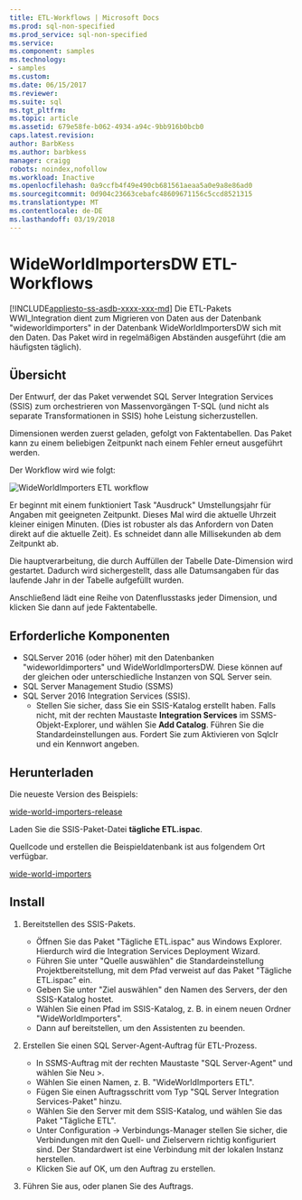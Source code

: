 ```yaml
---
title: ETL-Workflows | Microsoft Docs
ms.prod: sql-non-specified
ms.prod_service: sql-non-specified
ms.service: 
ms.component: samples
ms.technology:
- samples
ms.custom: 
ms.date: 06/15/2017
ms.reviewer: 
ms.suite: sql
ms.tgt_pltfrm: 
ms.topic: article
ms.assetid: 679e58fe-b062-4934-a94c-9bb916b0bcb0
caps.latest.revision: 
author: BarbKess
ms.author: barbkess
manager: craigg
robots: noindex,nofollow
ms.workload: Inactive
ms.openlocfilehash: 0a9ccfb4f49e490cb681561aeaa5a0e9a8e86ad0
ms.sourcegitcommit: 0d904c23663cebafc48609671156c5ccd8521315
ms.translationtype: MT
ms.contentlocale: de-DE
ms.lasthandoff: 03/19/2018
---
```

# <a name="wideworldimportersdw-etl-workflow"></a>WideWorldImportersDW ETL-Workflows
[!INCLUDE[appliesto-ss-asdb-xxxx-xxx-md](../../includes/appliesto-ss-asdb-xxxx-xxx-md.md)]
Die ETL-Pakets WWI_Integration dient zum Migrieren von Daten aus der Datenbank "wideworldimporters" in der Datenbank WideWorldImportersDW sich mit den Daten. Das Paket wird in regelmäßigen Abständen ausgeführt (die am häufigsten täglich).

## <a name="overview"></a>Übersicht

Der Entwurf, der das Paket verwendet SQL Server Integration Services (SSIS) zum orchestrieren von Massenvorgängen T-SQL (und nicht als separate Transformationen in SSIS) hohe Leistung sicherzustellen.

Dimensionen werden zuerst geladen, gefolgt von Faktentabellen. Das Paket kann zu einem beliebigen Zeitpunkt nach einem Fehler erneut ausgeführt werden.

Der Workflow wird wie folgt:

 ![WideWorldImporters ETL workflow](../../sample/world-wide-importers/media/wideworldimporters-etl-workflow.png)

Er beginnt mit einem funktioniert Task "Ausdruck" Umstellungsjahr für Angaben mit geeigneten Zeitpunkt. Dieses Mal wird die aktuelle Uhrzeit kleiner einigen Minuten. (Dies ist robuster als das Anfordern von Daten direkt auf die aktuelle Zeit). Es schneidet dann alle Millisekunden ab dem Zeitpunkt ab.

Die hauptverarbeitung, die durch Auffüllen der Tabelle Date-Dimension wird gestartet. Dadurch wird sichergestellt, dass alle Datumsangaben für das laufende Jahr in der Tabelle aufgefüllt wurden.

Anschließend lädt eine Reihe von Datenflusstasks jeder Dimension, und klicken Sie dann auf jede Faktentabelle.

## <a name="prerequisites"></a>Erforderliche Komponenten

- SQLServer 2016 (oder höher) mit den Datenbanken "wideworldimporters" und WideWorldImportersDW. Diese können auf der gleichen oder unterschiedliche Instanzen von SQL Server sein.
- SQL Server Management Studio (SSMS)
- SQL Server 2016 Integration Services (SSIS).
  - Stellen Sie sicher, dass Sie ein SSIS-Katalog erstellt haben. Falls nicht, mit der rechten Maustaste **Integration Services** im SSMS-Objekt-Explorer, und wählen Sie **Add Catalog**. Führen Sie die Standardeinstellungen aus. Fordert Sie zum Aktivieren von Sqlclr und ein Kennwort angeben.


## <a name="download"></a>Herunterladen

Die neueste Version des Beispiels:

[wide-world-importers-release](http://go.microsoft.com/fwlink/?LinkID=800630)

Laden Sie die SSIS-Paket-Datei **tägliche ETL.ispac**.

Quellcode und erstellen die Beispieldatenbank ist aus folgendem Ort verfügbar.

[wide-world-importers](https://github.com/Microsoft/sql-server-samples/tree/master/samples/databases/wide-world-importers/wwi-integration-etl)

## <a name="install"></a>Install

1. Bereitstellen des SSIS-Pakets.
   - Öffnen Sie das Paket "Tägliche ETL.ispac" aus Windows Explorer. Hierdurch wird die Integration Services Deployment Wizard.
   - Führen Sie unter "Quelle auswählen" die Standardeinstellung Projektbereitstellung, mit dem Pfad verweist auf das Paket "Tägliche ETL.ispac" ein.
   - Geben Sie unter "Ziel auswählen" den Namen des Servers, der den SSIS-Katalog hostet.
   - Wählen Sie einen Pfad im SSIS-Katalog, z. B. in einem neuen Ordner "WideWorldImporters".
   - Dann auf bereitstellen, um den Assistenten zu beenden.

2. Erstellen Sie einen SQL Server-Agent-Auftrag für ETL-Prozess.
   - In SSMS-Auftrag mit der rechten Maustaste "SQL Server-Agent" und wählen Sie Neu >.
   - Wählen Sie einen Namen, z. B. "WideWorldImporters ETL".
   - Fügen Sie einen Auftragsschritt vom Typ "SQL Server Integration Services-Paket" hinzu.
   - Wählen Sie den Server mit dem SSIS-Katalog, und wählen Sie das Paket "Tägliche ETL".
   - Unter Configuration -> Verbindungs-Manager stellen Sie sicher, die Verbindungen mit den Quell- und Zielservern richtig konfiguriert sind. Der Standardwert ist eine Verbindung mit der lokalen Instanz herstellen.
   - Klicken Sie auf OK, um den Auftrag zu erstellen.

3. Führen Sie aus, oder planen Sie des Auftrags.
